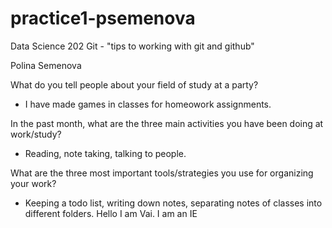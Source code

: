 # practice1-psemenova
Data Science 202 Git - "tips to working with git and github"


Polina Semenova

What do you tell people about your field of study at a party?
- I have made games in classes for homeowork assignments. 

In the past month, what are the three main activities you have been doing at work/study?
- Reading, note taking, talking to people. 

What are the three most important tools/strategies you use for organizing your work?
- Keeping a todo list, writing down notes, separating notes of classes into different folders. 
Hello I am Vai. I am an IE
